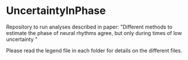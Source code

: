 # UncertaintyInPhase
 Repository to run analyses described in paper: "Different methods to estimate the phase of neural rhythms agree, but only during times of low uncertainty "

Please read the legend file in each folder for details on the different files. 
